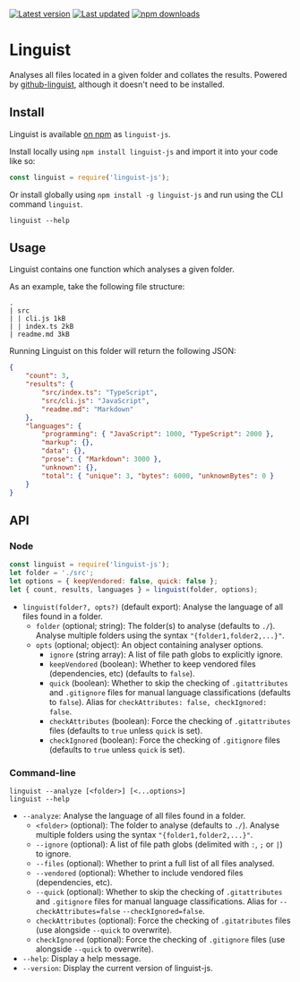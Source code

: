 [![Latest version](https://img.shields.io/github/v/release/Nixinova/Linguist?label=latest%20version&style=flat-square)](https://github.com/Nixinova/Linguist/releases)
[![Last updated](https://img.shields.io/github/release-date/Nixinova/Linguist?label=updated&style=flat-square)](https://github.com/Nixinova/Linguist/releases)
[![npm downloads](https://img.shields.io/npm/dt/linguist-js?logo=npm)](https://www.npmjs.com/package/linguist-js)

# Linguist

Analyses all files located in a given folder and collates the results.
Powered by [github-linguist](https://github.com/github/linguist), although it doesn't need to be installed.

## Install

Linguist is available [on npm](https://npmjs.com/package/linguist-js) as `linguist-js`.

Install locally using `npm install linguist-js` and import it into your code like so:

```js
const linguist = require('linguist-js');
```

Or install globally using `npm install -g linguist-js` and run using the CLI command `linguist`.

```
linguist --help
```

## Usage

Linguist contains one function which analyses a given folder.

As an example, take the following file structure:

```
.
| src
| | cli.js 1kB
| | index.ts 2kB
| readme.md 3kB
```

Running Linguist on this folder will return the following JSON:

```json
{
	"count": 3,
	"results": {
		"src/index.ts": "TypeScript",
		"src/cli.js": "JavaScript",
		"readme.md": "Markdown"
	},
	"languages": {
		"programming": { "JavaScript": 1000, "TypeScript": 2000 },
		"markup": {},
		"data": {},
		"prose": { "Markdown": 3000 },
		"unknown": {},
		"total": { "unique": 3, "bytes": 6000, "unknownBytes": 0 }
	}
}
```

## API

### Node

```js
const linguist = require('linguist-js');
let folder = './src';
let options = { keepVendored: false, quick: false };
let { count, results, languages } = linguist(folder, options);
```

- `linguist(folder?, opts?)` (default export):
  Analyse the language of all files found in a folder.
  - `folder` (optional; string):
    The folder(s) to analyse (defaults to `./`).
    Analyse multiple folders using the syntax `"{folder1,folder2,...}"`.
  - `opts` (optional; object):
    An object containing analyser options.
	- `ignore` (string array):
	  A list of file path globs to explicitly ignore.
    - `keepVendored` (boolean):
      Whether to keep vendored files (dependencies, etc) (defaults to `false`).
    - `quick` (boolean):
      Whether to skip the checking of `.gitattributes` and `.gitignore` files for manual language classifications (defaults to `false`).
	  Alias for `checkAttributes: false, checkIgnored: false`.
	- `checkAttributes` (boolean):
	  Force the checking of `.gitattributes` files (defaults to `true` unless `quick` is set).
	- `checkIgnored` (boolean):
	  Force the checking of `.gitignore` files (defaults to `true` unless `quick` is set).

### Command-line

```
linguist --analyze [<folder>] [<...options>]
linguist --help
```

- `--analyze`:
  Analyse the language of all files found in a folder.
  - `<folder>` (optional):
    The folder to analyse (defaults to `./`).
    Analyse multiple folders using the syntax `"{folder1,folder2,...}"`.
  - `--ignore`  (optional):
    A list of file path globs (delimited with `:`, `;` or `|`) to ignore.
  - `--files` (optional):
    Whether to print a full list of all files analysed.
  - `--vendored` (optional):
    Whether to include vendored files (dependencies, etc).
  - `--quick` (optional):
    Whether to skip the checking of `.gitattributes` and `.gitignore` files for manual language classifications.
    Alias for `--checkAttributes=false` `--checkIgnored=false`.
  - `checkAttributes` (optional):
    Force the checking of `.gitatributes` files (use alongside `--quick` to overwrite).
  - `checkIgnored` (optional):
    Force the checking of `.gitignore` files (use alongside `--quick` to overwrite).
- `--help`:
  Display a help message.
- `--version`:
  Display the current version of linguist-js.
